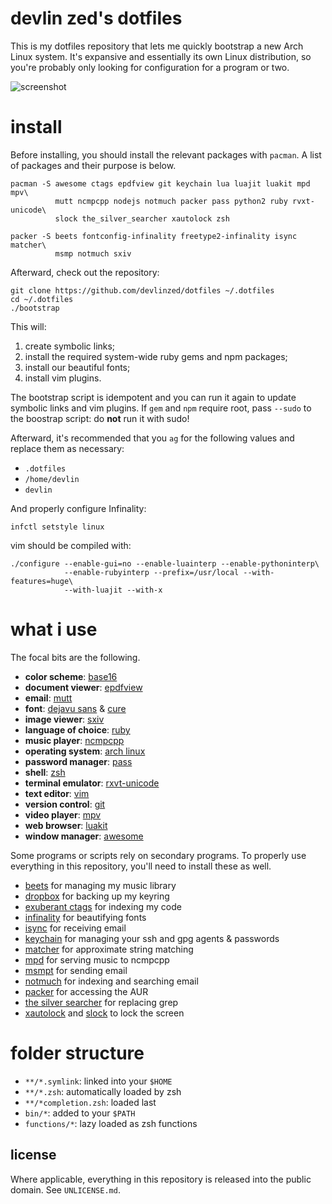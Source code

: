 devlin zed's dotfiles
=====================

This is my dotfiles repository that lets me quickly bootstrap a new Arch Linux
system.  It's expansive and essentially its own Linux distribution, so you're
probably only looking for configuration for a program or two.  

![screenshot](https://raw.github.com/devlinzed/dotfiles/master/screenshot.png)

install
=======

Before installing, you should install the relevant packages with `pacman`.  A
list of packages and their purpose is below.

    pacman -S awesome ctags epdfview git keychain lua luajit luakit mpd mpv\
              mutt ncmpcpp nodejs notmuch packer pass python2 ruby rvxt-unicode\
              slock the_silver_searcher xautolock zsh

    packer -S beets fontconfig-infinality freetype2-infinality isync matcher\
              msmp notmuch sxiv

Afterward, check out the repository:

    git clone https://github.com/devlinzed/dotfiles ~/.dotfiles
    cd ~/.dotfiles
    ./bootstrap

This will:

1. create symbolic links;
2. install the required system-wide ruby gems and npm packages;
4. install our beautiful fonts;
5. install vim plugins.

The bootstrap script is idempotent and you can run it again to update symbolic
links and vim plugins.  If `gem` and `npm` require root, pass `--sudo` to the
boostrap script: do **not** run it with sudo!

Afterward, it's recommended that you `ag` for the following values and
replace them as necessary:

* `.dotfiles`
* `/home/devlin`
* `devlin`

And properly configure Infinality:

    infctl setstyle linux

vim should be compiled with:

    ./configure --enable-gui=no --enable-luainterp --enable-pythoninterp\
                --enable-rubyinterp --prefix=/usr/local --with-features=huge\
                --with-luajit --with-x

what i use
==========

The focal bits are the following.

* **color scheme**: [base16](https://github.com/chriskempson/base16)
* **document viewer**: [epdfview](http://freecode.com/projects/epdfview)
* **email**: [mutt](http://mutt.org/)
* **font**: [dejavu sans](http://dejavu-fonts.org) & [cure](http://artwizaleczapka.sourceforge.net/)
* **image viewer**: [sxiv](https://github.com/muennich/sxiv)
* **language of choice**: [ruby](http://ruby-lang.org)
* **music player**: [ncmpcpp](http://ncmpcpp.rybczak.net/)
* **operating system**: [arch linux](http://archlinux.org)
* **password manager**: [pass](http://zx2c4.com/projects/password-store/)
* **shell**: [zsh](http://zsh.org/)
* **terminal emulator**: [rxvt-unicode](https://en.wikipedia.org/wiki/Rxvt)
* **text editor**: [vim](http://vim.org)
* **version control**: [git](http://git-scm.org)
* **video player**: [mpv](http://mpv.io/index.html)
* **web browser**: [luakit](http://luakit.org)
* **window manager**: [awesome](http://awesome.naquadah.org/)

Some programs or scripts rely on secondary programs.  To properly use
everything in this repository, you'll need to install these as well.

* [beets](http://beets.radbox.org) for managing my music library
* [dropbox](http://dropbox.com) for backing up my keyring
* [exuberant ctags](http://ctags.sourceforge.net/) for indexing my code
* [infinality](http://infinality.net) for beautifying fonts
* [isync](http://isync.sourceforge.net/) for receiving email
* [keychain](http://www.funtoo.org/wiki/Keychain) for managing your ssh and gpg
  agents & passwords
* [matcher](https://github.com/burke/matcher) for approximate string matching
* [mpd](http://mpd.wikia.com/wiki/Music_Player_Daemon_Wiki) for serving music
  to ncmpcpp
* [msmpt](http://msmtp.sourceforge.net) for sending email
* [notmuch](http://notmuchmail.org/) for indexing and searching email
* [packer](https://aur.archlinux.org/packages/packer/) for accessing the AUR
* [the silver searcher](https://github.com/ggreer/the_silver_searcher) for
  replacing grep
* [xautolock](http://freecode.com/projects/xautolock) and
  [slock](http://tools.suckless.org/slock) to lock the screen

folder structure
================

- `**/*.symlink`: linked into your `$HOME`
- `**/*.zsh`: automatically loaded by zsh
- `**/*completion.zsh`: loaded last
- `bin/*`: added to your `$PATH`
- `functions/*`: lazy loaded as zsh functions

license
-------

Where applicable, everything in this repository is released into the public
domain.  See `UNLICENSE.md`.

